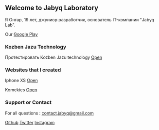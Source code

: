 ## Welcome to Jabyq Laboratory
Я Онгар, 19 лет, джуниор разработчик, основатель IT-компании "Jabyq Lab".

Our [Google Play](https://play.google.com/store/apps/dev?id=6423833022222539116) 

### Kozben Jazu Technology
Протестировать Kozben Jazu technology [Open](https://kozben-jazu.netlify.app/)

### Websites that I created
Iphone XS [Open](https://jabyqlab.github.io/iphone/)

Komektes [Open](https://komektes.github.io/info/)

### Support or Contact
For all questions : contact.jabyq@gmail.com

[Github](https://github.com/jabyqlab)
[Twitter](https://twitter.com/ongar_dev)
[Instagram](https://www.instagram.com/ongar.dev/)


